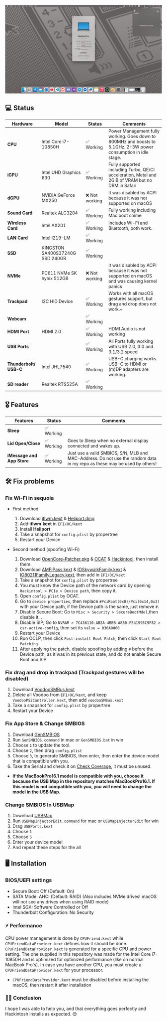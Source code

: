

![Screenshot](img/desktop.png)

## 💻 Status
| Hardware | Model | Status | Comments |
| ------------- | ------------- | ------------- | ------------- |
| **CPU** | Intel Core i7-10850H | ✅ Working | Power Management fully working. Goes down to 800MHz and boosts to 5.1GHz. 2-3W power consumption in idle stage. |
| **iGPU** | Intel UHD Graphics 630 | ✅ Working | Fully supported including Turbo, QE/CI acceleration, Metal and 2GiB of VRAM but no DRM in Safari |
| **dGPU** | NVIDIA GeForce MX250 | ❌ Not working | It was disabled by ACPI because it was not supported on macOS |
| **Sound Card** | Realtek ALC3204 | ✅ Working | Fully working including Mac boot chime |
| **Wireless Card** | Intel AX201 | ✅ Working | Includes Wi-Fi and Bluetooth, both work. |
| **LAN Card** | Intel I219-LM | ✅ Working | |
| **SSD** | KINGSTON SA400S37240G⁩ SSD 240GB | ✅ Working |
| **NVMe**| PC611 NVMe SK hynix 512GB | ❌ Not working | It was disabled by ACPI because it was not supported on macOS and was causing kernel panics |
| **Trackpad** | I2C HID Device | ✅ Working | Works with all macOS gestures support, but drag and drop does not work.~ |
| **Webcam** |  | ✅ Working |
| **HDMI Port** | HDMI 2.0 | ✅ Working | HDMI Audio is not working |
| **USB Ports** | | ✅ Working | All Ports fully working with USB 2.0, 3.0 and 3.1/3.2 speed |
| **Thunderbolt/ USB-C** | Intel JHL7540 | ✅ Working | USB-C charging works. USB-C to HDMI or (m)DP adapters are working. |
| **SD reader** | Realtek RTS525A | ✅ Working |

## 🎖️ Features
| Features | Status | Comments |
| ------------- | ------------- | ------------- |
| **Sleep** | ✅ Working |
| **Lid Open/Close** | ✅ Working | Goes to Sleep when no external display connected and wakes up.
| **iMessage and App Store** | ✅ Working | Just use a valid SMBIOS, S/N, MLB and MAC-Address. Do not use the random data in my repo as these may be used by others! |

## 🛠️ Fix problems

### Fix Wi-Fi in sequoia
- First method
  1. Download [itlwm.kext](https://github.com/OpenIntelWireless/itlwm/releases) & [Heliport.dmg](https://github.com/OpenIntelWireless/HeliPort/releases)
  2. Add **itlwm.kext** in `EFI/OC/kext`
  3. Install **Heilport**
  4. Take a snapshot for `config.plist` by propertree
  5. Restart your Device
  
- Second method (spoofing Wi-Fi)
  1. Download [OpenCore-Patcher.pkg](https://github.com/dortania/OpenCore-Legacy-Patcher) & [OCAT](https://github.com/ic005k/OCAuxiliaryTools) & [Hackintool](https://github.com/benbaker76/Hackintool), then install them.
  2. Download [AMFIPass.kext](https://github.com/dortania/OpenCore-Legacy-Patcher/tree/main/payloads/Kexts/Acidanthera) & [IOSkywalkFamily.kext](https://github.com/dortania/OpenCore-Legacy-Patcher/tree/main/payloads/Kexts/Wifi) &   [IO80211FamilyLegacy.kext](https://github.com/dortania/OpenCore-Legacy-Patcher/tree/main/payloads/Kexts/Wifi), then add in `EFI/OC/kext`
  3. Take a snapshot for `config.plist` by propertree
  4. You must know the Device path of the network card by opening `Hackintool > PCIe > Device path`, then copy it.
  5. Open `config.plist` by OCAT.
  6. Go to `device properties`, then replace `#PciRoot(0x0)/Pci(0x14,0x3)` with your Device path, if the Device path is the same, just remove `#`.
  7. Disable Secure Boot: Go to `Misc > Security > SecureBootMdel`,then disable it. .
  8. Disable SIP; Go to `NVRAM > 7C436110-AB2A-4BBB-A880-FE41995C9F82 > csr-active-config`, then set its `value = 030A0000`
  9. Restart your Device
  10. Run OCLP, then click `Post-install Root Patch`, then click `Start Root Patching`
  11. After applying the patch, disable spoofing by adding `#` before the Device path, as it was in its previous state, and do not enable Secure Boot and SIP.


### Fix drag and drop in trackpad (Trackpad gestures will be disabled)
1. Download [VoodooSMBus.kext](https://github.com/VoodooSMBus/VoodooSMBus/releases)
2. Delete all Voodoo from `EFI/OC/kext`, and keep `VoodooPS2Controller.kext`, then add `voodooSMBus.kext`
3. Take a snapshot for `config.plist` by propertree
4. Restart your Device


### Fix App Store & Change SMBIOS
1. Download [GenSMBIOS](https://github.com/corpnewt/GenSMBIOS)
2. Run `GenSMBIOS.command` in mac or `GenSMBIOS.bat` in win
3. Choose `1` to update the tool.
4. Choose `2`, then drag `config.plist`
5. Choose `3`, to generate SMBIOS, then enter, then enter the device model that is compatible with you.
6. Take the Serial and check it on [Check Coverage](https://checkcoverage.apple.com), it must be unused.
- **If the MacBookPro16.1 model is compatible with you, choose it because the USB Map in the repository matches MacBookPro16.1. If this model is not compatible with you, you will need to change the model in the USB Map.**


### Change SMBIOS In USBMap
1. Download [USBMap](https://github.com/corpnewt/USBMap)
2. Run `USBMapInjectorEdit.command` for mac or `USBMapInjectorEdit` for win
3. Drag `USBPorts.kext`
4. Choose `1`
5. Choose `S`
6. Enter your device model
7. And repeat these steps for the all

## 🖥 Installation

### BIOS/UEFI settings
- Secure Boot: Off (Default: On)
- SATA Mode: AHCI (Default: RAID) (Also includes NVMe drives! macOS will not see any drives when using RAID mode)
- Intel SGX: Software Controlled or Off
- Thunderbolt Configuration: No Security


### ⚡️ Performance
CPU power management is done by `CPUFriend.kext` while `CPUFriendDataProvider.kext` defines how it should be done. `CPUFriendDataProvider.kext` is generated for a specific CPU and power setting. The one supplied in this repository was made for the Intel Core i7-10850H and is optimized for optimized performance (like on normal MacBook Pro's). In case you have another CPU, you must create a `CPUFriendDataProvider.kext` for your processor.
- `CPUFriendDataProvider.kext` must be disabled before installing the macOS, then restart it after installation


 ### ✍🏻 Conclusion
 I hope I was able to help you, and that everything goes perfectly and Hackintosh installs as expected. 😊
